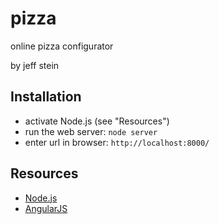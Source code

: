 # pizza

online pizza configurator

by jeff stein

## Installation

* activate Node.js (see "Resources")
* run the web server: ```node server```
* enter url in browser: ```http://localhost:8000/```

## Resources

* [Node.js](http://www.nodejs.org)
* [AngularJS](http://angularjs.org)